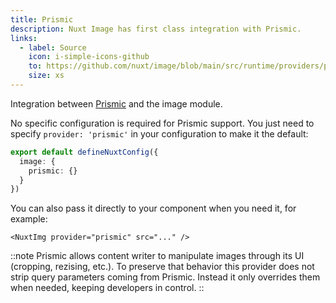 ```yaml
---
title: Prismic
description: Nuxt Image has first class integration with Prismic.
links:
  - label: Source
    icon: i-simple-icons-github
    to: https://github.com/nuxt/image/blob/main/src/runtime/providers/prismic.ts
    size: xs
---
```


Integration between [Prismic](https://prismic.io/docs) and the image module.

No specific configuration is required for Prismic support. You just need to specify `provider: 'prismic'` in your configuration to make it the default:

```ts [nuxt.config.ts]
export default defineNuxtConfig({
  image: {
    prismic: {}
  }
})
```

You can also pass it directly to your component when you need it, for example:

```vue
<NuxtImg provider="prismic" src="..." />
```

::note
Prismic allows content writer to manipulate images through its UI (cropping, rezising, etc.). To preserve that behavior this provider does not strip query parameters coming from Prismic. Instead it only overrides them when needed, keeping developers in control.
::
